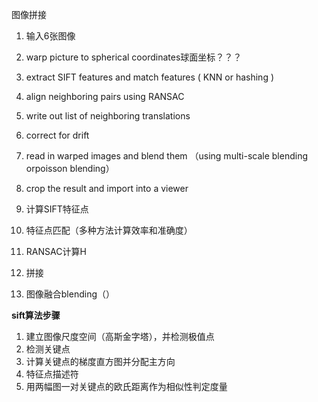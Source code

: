 图像拼接

1. 输入6张图像
2. warp picture to spherical coordinates球面坐标？？？
3. extract SIFT features and match features ( KNN or hashing )
4. align neighboring pairs using RANSAC
5. write out list of neighboring translations
6. correct for drift
7. read in warped images and blend them （using multi-scale blending orpoisson blending）
8. crop the result and import into a viewer







1. 计算SIFT特征点
2. 特征点匹配（多种方法计算效率和准确度）
3. RANSAC计算H
4. 拼接
5. 图像融合blending（）



**sift算法步骤**

1. 建立图像尺度空间（高斯金字塔），并检测极值点
2. 检测关键点
3. 计算关键点的梯度直方图并分配主方向
4. 特征点描述符
5. 用两幅图一对关键点的欧氏距离作为相似性判定度量